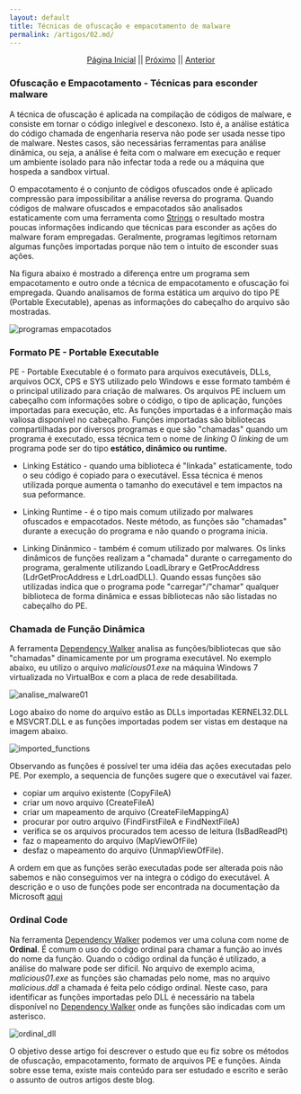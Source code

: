 ```yaml
---
layout: default
title: Técnicas de ofuscação e empacotamento de malware
permalink: /artigos/02.md/
---
```


<p align="center">
 <a href="https://carineconstantino.github.io/cybersecurity/">Página Inicial</a>
 || 
 <a href="https://carineconstantino.github.io/cybersecurity/artigos/03.md">Próximo</a>  
 || 
 <a href="https://carineconstantino.github.io/cybersecurity/artigos/01.md">Anterior</a>   
</p>

### Ofuscação e Empacotamento - Técnicas para esconder malware

A técnica de ofuscação é aplicada na compilação de códigos de malware, e consiste em tornar o código inlegível e desconexo. Isto é, a análise estática do código chamada de engenharia reserva não pode ser usada nesse tipo de malware. Nestes casos, são necessárias ferramentas para análise dinâmica, ou seja, a análise é feita com o malware em execução e requer um ambiente isolado para não infectar toda a rede ou a máquina que hospeda a sandbox virtual. 

O empacotamento é o conjunto de códigos ofuscados onde é aplicado compressão para impossibilitar a análise reversa do programa. Quando códigos de malware ofuscados e empacotados são analisados estaticamente com uma ferramenta como [Strings](https://carineconstantino.github.io/cybersecurity/artigos/01.md) o resultado mostra poucas informações indicando que técnicas para esconder as ações do malware foram empregadas. Geralmente, programas legítimos retornam algumas funções importadas porque não tem o intuito de esconder suas ações. 

Na figura abaixo é mostrado a diferença entre um programa sem empacotamento e outro onde a técnica de empacotamento e ofuscação foi empregada. Quando analisamos de forma estática um arquivo do tipo PE (Portable Executable), apenas as informações do cabeçalho do arquivo são mostradas. 

![programas empacotados](https://carineconstantino.github.io/cybersecurity/artigos/imagens/programas_empacotados.png)  


### Formato PE - Portable Executable

PE - Portable Executable é o formato para arquivos executáveis, DLLs, arquivos OCX, CPS e SYS utilizado pelo Windows e esse formato também é o principal utilizado para criação de malwares. Os arquivos PE incluem um cabeçalho com informações sobre o código, o tipo de aplicação, funções importadas para execução, etc. As funções importadas é a informação mais valiosa disponível no cabeçalho. Funções importadas são bibliotecas compartilhadas por diversos programas e que são "chamadas" quando um programa é executado, essa técnica  tem o nome de _linking_ O _linking_ de um programa pode ser do tipo **estático, dinâmico ou runtime.**

* Linking Estático - quando uma biblioteca é "linkada" estaticamente, todo o seu código é copiado para o executável. Essa técnica é menos utilizada porque aumenta o tamanho do executável e tem impactos na sua peformance. 

* Linking Runtime - é o tipo mais comum utilizado por malwares ofuscados e empacotados. Neste método, as funções são "chamadas" durante a execução do programa e não quando o programa inicia. 

* Linking Dinânmico - também é comum utilizado por malwares. Os links dinâmicos de funções realizam a "chamada" durante o carregamento do programa, geralmente utilizando LoadLibrary e GetProcAddress (LdrGetProcAddress e LdrLoadDLL). Quando essas funções são utilizadas indica que o programa pode "carregar"/"chamar" qualquer biblioteca de forma dinâmica e essas bibliotecas não são listadas no cabeçalho do PE. 

### Chamada de Função Dinâmica

A ferramenta [Dependency Walker](http://www.dependencywalker.com) analisa as funções/bibliotecas que são "chamadas" dinamicamente por um programa executável. 
No exemplo abaixo, eu utilizo o arquivo _malicious01.exe_ na máquina Windows 7 virtualizada no VirtualBox e com a placa de rede desabilitada. 

![analise_malware01](https://carineconstantino.github.io/cybersecurity/artigos/imagens/analise_malicious01.png)

Logo abaixo do nome do arquivo estão as DLLs importadas KERNEL32.DLL e MSVCRT.DLL e as funções importadas podem ser vistas em destaque na imagem abaixo. 

![imported_functions](https://carineconstantino.github.io/cybersecurity/artigos/imagens/functions_imported.png)

Observando as funções é possível ter uma idéia das ações executadas pelo PE. Por exemplo, a sequencia de funções sugere que o executável vai fazer.

* copiar um arquivo existente (CopyFileA)
* criar um novo arquivo (CreateFileA) 
* criar um mapeamento de arquivo (CreateFileMappingA) 
* procurar por outro arquivo (FindFirstFileA e FindNextFileA) 
* verifica se os arquivos procurados tem acesso de leitura (IsBadReadPt)
* faz o mapeamento do arquivo (MapViewOfFile)
* desfaz o mapeamento do arquivo (UnmapViewOfFile). 

A ordem em que as funções serão executadas pode ser alterada pois não sabemos e não conseguimos ver na integra o código do executável. A descrição e o uso de funções pode ser encontrada na documentação da Microsoft [aqui](https://docs.microsoft.com/en-us/windows/win32/api/fileapi/)

### Ordinal Code

Na ferramenta [Dependency Walker](http://www.dependencywalker.com) podemos ver uma coluna com nome de **Ordinal**. É comum o uso do código ordinal para chamar a função ao invés do nome da função. Quando o código ordinal da função é utilizado, a análise do malware pode ser difícil. No arquivo de exemplo acima, _malicious01.exe_ as funções são chamadas pelo nome, mas no arquivo _malicious.ddl_ a chamada é feita pelo código ordinal. Neste caso, para identificar as funções importadas pelo DLL é necessário na tabela disponível no [Dependency Walker](http://www.dependencywalker.com) onde as funções são indicadas com um asterisco. 

![ordinal_dll](https://carineconstantino.github.io/cybersecurity/artigos/imagens/ordinal_dll.png)



O objetivo desse artigo foi descrever o estudo que eu fiz sobre os métodos de ofuscação, empacotamento, formato de arquivos PE e funções. Ainda sobre esse tema, existe mais conteúdo para ser estudado e escrito e serão o assunto de outros artigos deste blog. 
